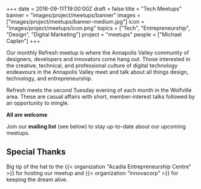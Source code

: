 +++
date = 2016-09-11T19:00:00Z
draft = false
title = "Tech Meetups"
banner = "images/project/meetups/banner"
images = ["images/project/meetups/banner-medium.jpg"]
icon = "images/project/meetups/icon.png"
topics = ["Tech", "Entrepreneurship", "Design", "Digital Marketing"]
project = "meetups"
people = ["Michael Caplan"]
+++

Our monthly Refresh meetup is where the Annapolis Valley community of designers, developers and innovators come hang out.  Those interested in the creative, technical, and professional culture of digital technology endeavours in the Annapolis Valley meet and talk about all things design, technology, and entrepreneurship.

Refresh meets the second Tuesday evening of each month in the Wolfville area. These are casual affairs with short, member-interest talks followed by an opportunity to mingle.

**All are welcome** 

Join our **mailing list** (see below) to stay up-to-date about our upcoming meetups.  

## Special Thanks ##

Big tip of the hat to the {{< organization "Acadia Entrepreneurship Centre" >}} for hosting our meetup and {{< organization "innovacorp" >}} for keeping the dream alive.
